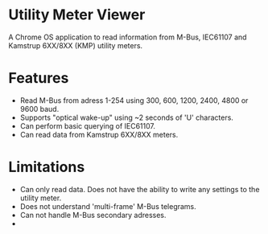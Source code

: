 # Utility Meter Viewer
A Chrome OS application to read information from M-Bus, IEC61107 and Kamstrup 6XX/8XX (KMP) utility meters.

# Features
- Read M-Bus from adress 1-254 using 300, 600, 1200, 2400, 4800 or 9600 baud.
- Supports "optical wake-up" using ~2 seconds of 'U' characters.
- Can perform basic querying of IEC61107.
- Can read data from Kamstrup 6XX/8XX meters.

# Limitations
- Can only read data. Does not have the ability to write any settings to the utility meter.
- Does not understand 'multi-frame' M-Bus telegrams.
- Can not handle M-Bus secondary adresses.
- 

